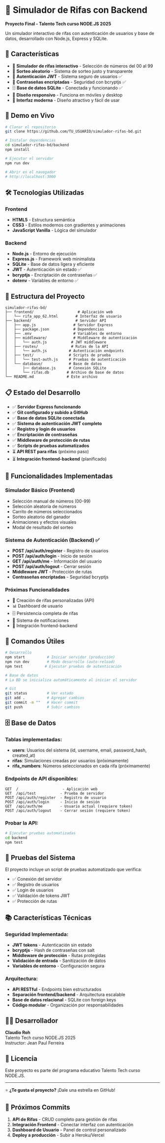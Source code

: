 # 🎲 Simulador de Rifas con Backend

**Proyecto Final - Talento Tech curso NODE.JS 2025**

Un simulador interactivo de rifas con autenticación de usuarios y base de datos, desarrollado con Node.js, Express y SQLite.

## 🌟 Características

- 🎯 **Simulador de rifas interactivo** - Selección de números del 00 al 99
- 🎊 **Sorteo aleatorio** - Sistema de sorteo justo y transparente
- 👤 **Autenticación JWT** - Sistema seguro de usuarios ✅
- 🔐 **Contraseñas encriptadas** - Seguridad con bcryptjs ✅
- 🗄️ **Base de datos SQLite** - Conectada y funcionando ✅
- 📱 **Diseño responsivo** - Funciona en móviles y desktop
- 🎨 **Interfaz moderna** - Diseño atractivo y fácil de usar

## 🚀 Demo en Vivo

```bash
# Clonar el repositorio
git clone https://github.com/TU_USUARIO/simulador-rifas-bd.git

# Instalar dependencias
cd simulador-rifas-bd/backend
npm install

# Ejecutar el servidor
npm run dev

# Abrir en el navegador
# http://localhost:3000
```

## 🛠️ Tecnologías Utilizadas

### Frontend
- **HTML5** - Estructura semántica
- **CSS3** - Estilos modernos con gradientes y animaciones
- **JavaScript Vanilla** - Lógica del simulador

### Backend
- **Node.js** - Entorno de ejecución
- **Express.js** - Framework web minimalista
- **SQLite** - Base de datos ligera y eficiente
- **JWT** - Autenticación sin estado ✅
- **bcryptjs** - Encriptación de contraseñas ✅
- **dotenv** - Variables de entorno ✅

## 📁 Estructura del Proyecto

```
simulador-rifas-bd/
├── frontend/                    # Aplicación web
│   └── rifa_app_62.html        # Interfaz de usuario
├── backend/                    # Servidor API
│   ├── app.js                 # Servidor Express
│   ├── package.json           # Dependencias
│   ├── .env                   # Variables de entorno
│   ├── middleware/            # Middleware de autenticación
│   │   └── auth.js           # JWT middleware
│   ├── routes/               # Rutas de la API
│   │   └── auth.js          # Autenticación endpoints
│   ├── test/                # Scripts de prueba
│   │   └── test-auth.js     # Pruebas de autenticación
│   └── database/            # Base de datos
│       ├── database.js      # Conexión SQLite
│       └── rifas.db        # Archivo de base de datos
└── README.md               # Este archivo
```

## 📋 Estado del Desarrollo

- ✅ **Servidor Express funcionando**
- ✅ **Git configurado y subido a GitHub**  
- ✅ **Base de datos SQLite conectada**
- ✅ **Sistema de autenticación JWT completo**
- ✅ **Registro y login de usuarios**
- ✅ **Encriptación de contraseñas**
- ✅ **Middleware de protección de rutas**
- ✅ **Scripts de pruebas automatizados**
- ⏳ **API REST para rifas** (próximo paso)
- ⏳ **Integración frontend-backend** (planificado)

## 🎯 Funcionalidades Implementadas

### Simulador Básico (Frontend)
- Selección manual de números (00-99)
- Selección aleatoria de números
- Carrito de números seleccionados
- Sorteo aleatorio del ganador
- Animaciones y efectos visuales
- Modal de resultado del sorteo

### Sistema de Autenticación (Backend) ✅
- **POST /api/auth/register** - Registro de usuarios
- **POST /api/auth/login** - Inicio de sesión
- **GET /api/auth/me** - Información del usuario
- **POST /api/auth/logout** - Cerrar sesión
- **Middleware JWT** - Protección de rutas
- **Contraseñas encriptadas** - Seguridad bcryptjs

### Próximas Funcionalidades
- 🎊 Creación de rifas personalizadas (API)
- 📊 Dashboard de usuario
- 🗄️ Persistencia completa de rifas
- 📧 Sistema de notificaciones
- 🔗 Integración frontend-backend

## 🔧 Comandos Útiles

```bash
# Desarrollo
npm start          # Iniciar servidor (producción)
npm run dev        # Modo desarrollo (auto-reload)
npm test          # Ejecutar pruebas de autenticación

# Base de datos
# La BD se inicializa automáticamente al iniciar el servidor

# Git
git status         # Ver estado
git add .          # Agregar cambios
git commit -m ""   # Hacer commit
git push           # Subir cambios
```

## 🗄️ Base de Datos

### Tablas implementadas:
- **users**: Usuarios del sistema (id, username, email, password_hash, created_at)
- **rifas**: Simulaciones creadas por usuarios (próximamente)
- **rifa_numbers**: Números seleccionados en cada rifa (próximamente)

### Endpoints de API disponibles:
```
GET  /                    - Aplicación web
GET  /api/test           - Prueba de servidor
POST /api/auth/register  - Registro de usuario
POST /api/auth/login     - Inicio de sesión
GET  /api/auth/me        - Usuario actual (requiere token)
POST /api/auth/logout    - Cerrar sesión (requiere token)
```

### Probar la API:
```bash
# Ejecutar pruebas automatizadas
cd backend
npm test
```

## 🧪 Pruebas del Sistema

El proyecto incluye un script de pruebas automatizado que verifica:
- ✅ Conexión del servidor
- ✅ Registro de usuarios
- ✅ Login de usuarios  
- ✅ Validación de tokens JWT
- ✅ Protección de rutas

## 📚 Características Técnicas

### Seguridad Implementada:
- **JWT tokens** - Autenticación sin estado
- **bcryptjs** - Hash de contraseñas con salt
- **Middleware de protección** - Rutas protegidas
- **Validación de entrada** - Sanitización de datos
- **Variables de entorno** - Configuración segura

### Arquitectura:
- **API RESTful** - Endpoints bien estructurados
- **Separación frontend/backend** - Arquitectura escalable
- **Base de datos relacional** - SQLite con foreign keys
- **Código modular** - Organización por responsabilidades

## 👨‍💻 Desarrollador

**Claudio Roh**  
Talento Tech curso NODE.JS 2025  
Instructor: Jean Paul Ferreira

## 📄 Licencia

Este proyecto es parte del programa educativo Talento Tech curso NODE.JS.

---

⭐ **¿Te gusta el proyecto?** ¡Dale una estrella en GitHub!

## 🎯 Próximos Commits

1. **API de Rifas** - CRUD completo para gestión de rifas
2. **Integración Frontend** - Conectar interfaz con autenticación
3. **Dashboard de Usuario** - Panel de control personalizado
4. **Deploy a producción** - Subir a Heroku/Vercel